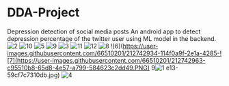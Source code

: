 # DDA-Project
Depression detection of social media posts
An android app to detect depression percentage of the twitter user using ML model in the backend.
![2](https://user-images.githubusercontent.com/66510201/212742772-060c4e61-77cb-442d-a413-b24025bbe570.PNG)
![10](https://user-images.githubusercontent.com/66510201/212742793-26a2b33f-e9c7-40cf-aa2e-89cc0921e982.jpg)
![5](https://user-images.githubusercontent.com/66510201/212742803-8c5acded-5360-4910-aa1c-dcdd58bcb7a4.jpg)
![9](https://user-images.githubusercontent.com/66510201/212742824-bdfdc9dd-babb-4775-8756-83b31ef50b13.jpg)
![3](https://user-images.githubusercontent.com/66510201/212742872-347da880-c80b-4652-a6d1-1b59d7d1b006.jpg)
![11](https://user-images.githubusercontent.com/66510201/212742900-61eb90ab-0c4d-488b-9df6-36a673f3a93b.jpg)
![12](https://user-images.githubusercontent.com/66510201/212742906-73d08acd-9419-4388-a7df-3845890c3517.jpg)
![8](https://user-images.githubusercontent.com/66510201/212742917-41715172-c8a8-418c-81e8-2614fee4e898.jpg)
![6](https://user-images.githubusercontent.com/66510201/212742934-114f0a9f-2e1a-4285-![7](https://user-images.githubusercontent.com/66510201/212742963-c95510b8-65d8-4e57-a799-584623c2dd49.PNG)
9![1](https://user-images.githubusercontent.com/66510201/212742954-262d4998-2d3e-4a00-89f9-d8d5a32391c1.PNG)
e13-59cf7c7310db.jpg)
![4](https://user-images.githubusercontent.com/66510201/212742981-ebdfad2a-389f-4084-8417-59a53450327d.PNG)
